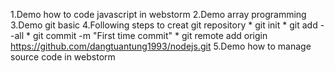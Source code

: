 1.Demo how to code javascript in webstorm
2.Demo array programming
3.Demo git basic
4.Following steps to creat git repository
    * git init
    * git add --all
    * git commit -m "First time commit"
    * git remote add origin https://github.com/dangtuantung1993/nodejs.git
5.Demo how to manage source code in webstorm